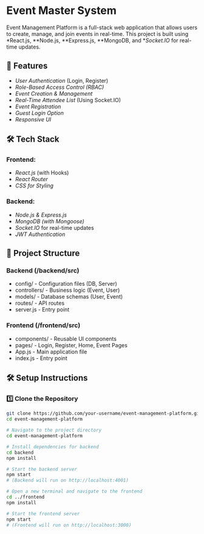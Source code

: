 # Event Master System


Event Management Platform is a full-stack web application that allows users to create, manage, and join events in real-time. This project is built using *React.js, **Node.js, **Express.js, **MongoDB, and **Socket.IO* for real-time updates.

## 🚀 Features

- *User Authentication* (Login, Register)
- *Role-Based Access Control (RBAC)*
- *Event Creation & Management*
- *Real-Time Attendee List* (Using Socket.IO)
- *Event Registration*
- *Guest Login Option*
- *Responsive UI*

## 🛠 Tech Stack

### Frontend:
- *React.js* (with Hooks)
- *React Router*
- *CSS for Styling*

### Backend:
- *Node.js & Express.js*
- *MongoDB (with Mongoose)*
- *Socket.IO* for real-time updates
- *JWT Authentication*

## 📂 Project Structure

### Backend (/backend/src)
- config/ - Configuration files (DB, Server)
- controllers/ - Business logic (Event, User)
- models/ - Database schemas (User, Event)
- routes/ - API routes
- server.js - Entry point

### Frontend (/frontend/src)
- components/ - Reusable UI components
- pages/ - Login, Register, Home, Event Pages
- App.js - Main application file
- index.js - Entry point

## 🛠 Setup Instructions

### 1️⃣ Clone the Repository

```bash
git clone https://github.com/your-username/event-management-platform.git
cd event-management-platform

# Navigate to the project directory
cd event-management-platform

# Install dependencies for backend
cd backend
npm install

# Start the backend server
npm start
# (Backend will run on http://localhost:4001)

# Open a new terminal and navigate to the frontend
cd ../frontend
npm install

# Start the frontend server
npm start
# (Frontend will run on http://localhost:3000)